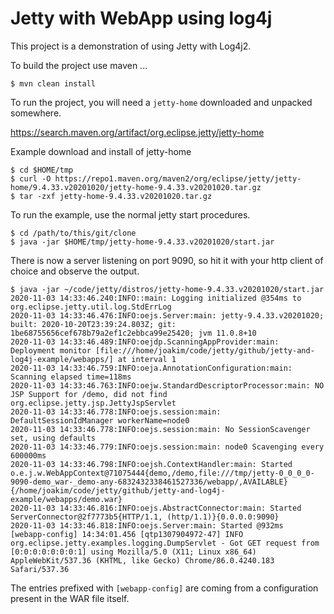 # Jetty with WebApp using log4j

This project is a demonstration of using Jetty with Log4j2.

To build the project use maven ...

``` shell
$ mvn clean install
```

To run the project, you will need a `jetty-home` downloaded and unpacked somewhere.

https://search.maven.org/artifact/org.eclipse.jetty/jetty-home

Example download and install of jetty-home

``` shell 
$ cd $HOME/tmp
$ curl -O https://repo1.maven.org/maven2/org/eclipse/jetty/jetty-home/9.4.33.v20201020/jetty-home-9.4.33.v20201020.tar.gz
$ tar -zxf jetty-home-9.4.33.v20201020.tar.gz
```

To run the example, use the normal jetty start procedures.

``` shell
$ cd /path/to/this/git/clone
$ java -jar $HOME/tmp/jetty-home-9.4.33.v20201020/start.jar
```

There is now a server listening on port 9090, so hit it with your http client of choice and observe the output.

```
$ java -jar ~/code/jetty/distros/jetty-home-9.4.33.v20201020/start.jar 
2020-11-03 14:33:46.240:INFO::main: Logging initialized @354ms to org.eclipse.jetty.util.log.StdErrLog
2020-11-03 14:33:46.476:INFO:oejs.Server:main: jetty-9.4.33.v20201020; built: 2020-10-20T23:39:24.803Z; git: 1be68755656cef678b79a2ef1c2ebbca99e25420; jvm 11.0.8+10
2020-11-03 14:33:46.489:INFO:oejdp.ScanningAppProvider:main: Deployment monitor [file:///home/joakim/code/jetty/github/jetty-and-log4j-example/webapps/] at interval 1
2020-11-03 14:33:46.759:INFO:oeja.AnnotationConfiguration:main: Scanning elapsed time=118ms
2020-11-03 14:33:46.763:INFO:oejw.StandardDescriptorProcessor:main: NO JSP Support for /demo, did not find org.eclipse.jetty.jsp.JettyJspServlet
2020-11-03 14:33:46.778:INFO:oejs.session:main: DefaultSessionIdManager workerName=node0
2020-11-03 14:33:46.778:INFO:oejs.session:main: No SessionScavenger set, using defaults
2020-11-03 14:33:46.779:INFO:oejs.session:main: node0 Scavenging every 600000ms
2020-11-03 14:33:46.798:INFO:oejsh.ContextHandler:main: Started o.e.j.w.WebAppContext@71075444{demo,/demo,file:///tmp/jetty-0_0_0_0-9090-demo_war-_demo-any-6832432338461527336/webapp/,AVAILABLE}{/home/joakim/code/jetty/github/jetty-and-log4j-example/webapps/demo.war}
2020-11-03 14:33:46.816:INFO:oejs.AbstractConnector:main: Started ServerConnector@2f7773b5{HTTP/1.1, (http/1.1)}{0.0.0.0:9090}
2020-11-03 14:33:46.818:INFO:oejs.Server:main: Started @932ms
[webapp-config] 14:34:01.456 [qtp1307904972-47] INFO  org.eclipse.jetty.examples.logging.DumpServlet - Got GET request from [0:0:0:0:0:0:0:1] using Mozilla/5.0 (X11; Linux x86_64) AppleWebKit/537.36 (KHTML, like Gecko) Chrome/86.0.4240.183 Safari/537.36
```

The entries prefixed with `[webapp-config]` are coming from a configuration present in the WAR file itself.